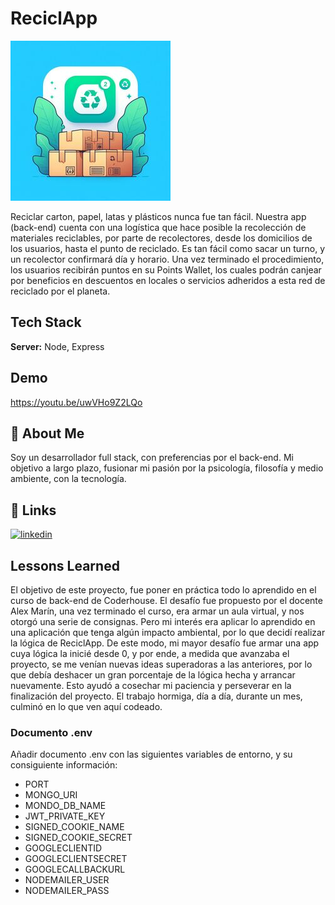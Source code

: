 
# ReciclApp
![Logo](https://github.com/Micromundofede22/ReciclApp/blob/main/src/public/logo-reciclapp.jpeg)

Reciclar carton, papel, latas y plásticos nunca fue tan fácil. 
Nuestra app (back-end) cuenta con una logística que hace posible la recolección de materiales reciclables, por parte de recolectores, desde los domicilios de los usuarios, hasta el punto de reciclado.
Es tan fácil como sacar un turno, y un recolector confirmará día y horario. Una vez terminado el procedimiento, los usuarios recibirán puntos en su Points Wallet, los cuales podrán canjear por beneficios en descuentos en locales o servicios adheridos a esta red de reciclado por el planeta.


## Tech Stack

**Server:** Node, Express

## Demo

https://youtu.be/uwVHo9Z2LQo


## 🚀 About Me
Soy un desarrollador full stack, con preferencias por el back-end. Mi objetivo a largo plazo, fusionar mi pasión por la psicología, filosofía y medio ambiente, con la tecnología.

## 🔗 Links
[![linkedin](https://img.shields.io/badge/linkedin-0A66C2?style=for-the-badge&logo=linkedin&logoColor=white)](https://www.linkedin.com/in/federico-folmer-356130191/)

## Lessons Learned

El objetivo de este proyecto, fue poner en práctica todo lo aprendido en el curso de back-end de Coderhouse.
El desafío fue propuesto por el docente Alex Marín, una vez terminado el curso, era armar un aula virtual, y nos otorgó una serie de consignas. Pero mi interés era aplicar lo aprendido en una aplicación que tenga algún impacto ambiental, por lo que decidí realizar la lógica de ReciclApp. 
De este modo, mi mayor desafío fue armar una app cuya lógica la inicié desde 0, y por ende, a medida que avanzaba el proyecto, se me venían nuevas ideas superadoras a las anteriores, por lo que debía deshacer un gran porcentaje de la lógica hecha y arrancar nuevamente. Esto ayudó a cosechar mi paciencia y perseverar en la finalización del proyecto. El trabajo hormiga, día a día, durante un mes, culminó en lo que ven aquí codeado. 

### Documento .env
Añadir documento .env con las siguientes variables de entorno, y su consiguiente información:
- PORT
- MONGO_URI
- MONDO_DB_NAME
- JWT_PRIVATE_KEY
- SIGNED_COOKIE_NAME
- SIGNED_COOKIE_SECRET
- GOOGLECLIENTID
- GOOGLECLIENTSECRET
- GOOGLECALLBACKURL
- NODEMAILER_USER
- NODEMAILER_PASS

